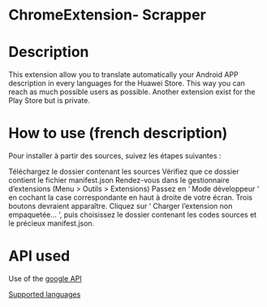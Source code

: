 # ChromeExtension- Scrapper

# Description 
This extension allow you to translate automatically your Android APP description in every languages for the Huawei Store. This way you can reach as much possible users as possible.  Another extension exist for the Play Store but is private. 

# How to use (french description)

Pour installer à partir des sources, suivez les étapes suivantes :

Téléchargez le dossier contenant les sources
Vérifiez que ce dossier contient le fichier manifest.json
Rendez-vous dans le gestionnaire d’extensions (Menu > Outils > Extensions)
Passez en ‘ Mode développeur ‘ en cochant la case correspondante en haut à droite de votre écran.
Trois boutons devraient apparaître. Cliquez sur ‘ Charger l’extension non empaquetée… ‘, puis choisissez le dossier contenant les codes sources et le précieux manifest.json.

# API used

Use of the [google API](https://cloud.google.com/translate/docs/reference/rest/v2/translate) 

[Supported languages](https://cloud.google.com/translate/docs/languages)
